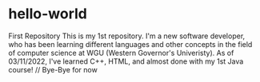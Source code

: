# hello-world
First Repository
This is my 1st repository. 
I'm a new software developer, who has been learning different languages and other concepts in the field of computer science at WGU (Western Governor's Univeristy).
As of 03/11/2022, I've learned C++, HTML, and almost done with my 1st Java course!
// Bye-Bye for now

